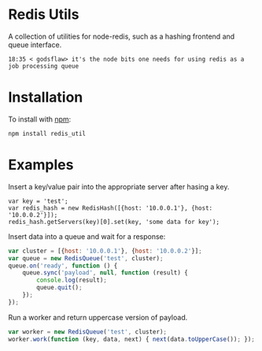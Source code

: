 Redis Utils
===========

A collection of utilities for node-redis, such as a hashing frontend and
queue interface.

    18:35 < godsflaw> it's the node bits one needs for using redis as a job processing queue


Installation
============

To install with [npm](http://github.com/isaacs/npm):
 
    npm install redis_util

Examples
========

Insert a key/value pair into the appropriate server after hasing a key.

    var key = 'test';
    var redis_hash = new RedisHash([{host: '10.0.0.1'}, {host: '10.0.0.2'}]);
    redis_hash.getServers(key)[0].set(key, 'some data for key');

Insert data into a queue and wait for a response:

```javascript
var cluster = [{host: '10.0.0.1'}, {host: '10.0.0.2'}];
var queue = new RedisQueue('test', cluster);
queue.on('ready', function () {
    queue.sync('payload', null, function (result) {
        console.log(result);
        queue.quit();
    });
});
```

Run a worker and return uppercase version of payload.

```javascript
var worker = new RedisQueue('test', cluster);
worker.work(function (key, data, next) { next(data.toUpperCase()); });
```
